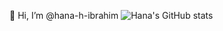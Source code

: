 👋 Hi, I’m @hana-h-ibrahim
![Hana's GitHub stats](https://github-readme-stats.vercel.app/api?username=hana-h-ibrahim&show_icons=true&theme=radical)
